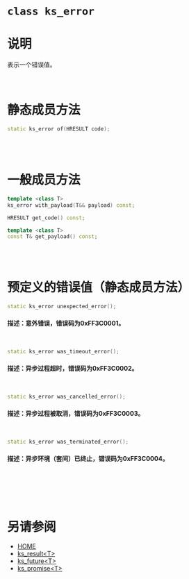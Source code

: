 ﻿# `class ks_error`

# 说明

表示一个错误值。
<br>
<br>
<br>


# 静态成员方法

```C++
static ks_error of(HRESULT code);
```
<br>
<br>


# 一般成员方法

```C++
template <class T>
ks_error with_payload(T&& payload) const;
```

```C++
HRESULT get_code() const;

template <class T>
const T& get_payload() const;
```
<br>
<br>


# 预定义的错误值（静态成员方法）

```C++
static ks_error unexpected_error();
```
#### 描述：意外错误，错误码为0xFF3C0001。
<br>

```C++
static ks_error was_timeout_error();
```
#### 描述：异步过程超时，错误码为0xFF3C0002。
<br>

```C++
static ks_error was_cancelled_error();
```
#### 描述：异步过程被取消，错误码为0xFF3C0003。
<br>

```C++
static ks_error was_terminated_error();
```
#### 描述：异步环境（套间）已终止，错误码为0xFF3C0004。
<br>
<br>
<br>
<br>



# 另请参阅
  - [HOME](HOME.md)
  - [ks_result\<T>](ks_result.md)
  - [ks_future\<T>](ks_future.md)
  - [ks_promise\<T>](ks_promise.md)
